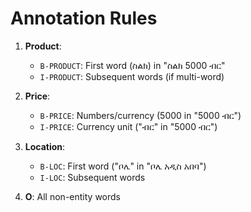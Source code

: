 # Annotation Rules
1. **Product**:  
   - `B-PRODUCT`: First word (ስልክ) in "ስልክ 5000 ብር"  
   - `I-PRODUCT`: Subsequent words (if multi-word)

2. **Price**:  
   - `B-PRICE`: Numbers/currency (5000 in "5000 ብር")  
   - `I-PRICE`: Currency unit ("ብር" in "5000 ብር")

3. **Location**:  
   - `B-LOC`: First word ("ቦሌ" in "ቦሌ አዲስ አበባ")  
   - `I-LOC`: Subsequent words

4. **O**: All non-entity words